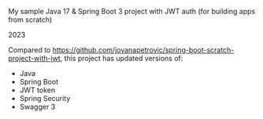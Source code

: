 My sample Java 17 & Spring Boot 3 project with JWT auth (for building apps from scratch)

2023

Compared to https://github.com/jovanapetrovic/spring-boot-scratch-project-with-jwt, 
this project has updated versions of:
  - Java
  - Spring Boot
  - JWT token
  - Spring Security
  - Swagger 3
